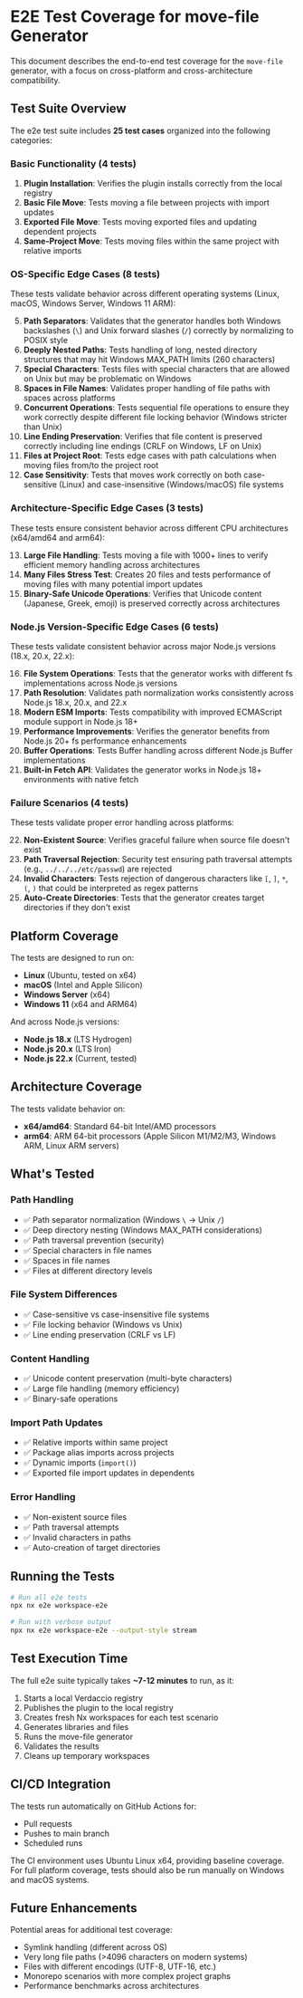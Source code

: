 # E2E Test Coverage for move-file Generator

This document describes the end-to-end test coverage for the `move-file` generator, with a focus on cross-platform and cross-architecture compatibility.

## Test Suite Overview

The e2e test suite includes **25 test cases** organized into the following categories:

### Basic Functionality (4 tests)

1. **Plugin Installation**: Verifies the plugin installs correctly from the local registry
2. **Basic File Move**: Tests moving a file between projects with import updates
3. **Exported File Move**: Tests moving exported files and updating dependent projects
4. **Same-Project Move**: Tests moving files within the same project with relative imports

### OS-Specific Edge Cases (8 tests)

These tests validate behavior across different operating systems (Linux, macOS, Windows Server, Windows 11 ARM):

5. **Path Separators**: Validates that the generator handles both Windows backslashes (`\`) and Unix forward slashes (`/`) correctly by normalizing to POSIX style
6. **Deeply Nested Paths**: Tests handling of long, nested directory structures that may hit Windows MAX_PATH limits (260 characters)
7. **Special Characters**: Tests files with special characters that are allowed on Unix but may be problematic on Windows
8. **Spaces in File Names**: Validates proper handling of file paths with spaces across platforms
9. **Concurrent Operations**: Tests sequential file operations to ensure they work correctly despite different file locking behavior (Windows stricter than Unix)
10. **Line Ending Preservation**: Verifies that file content is preserved correctly including line endings (CRLF on Windows, LF on Unix)
11. **Files at Project Root**: Tests edge cases with path calculations when moving files from/to the project root
12. **Case Sensitivity**: Tests that moves work correctly on both case-sensitive (Linux) and case-insensitive (Windows/macOS) file systems

### Architecture-Specific Edge Cases (3 tests)

These tests ensure consistent behavior across different CPU architectures (x64/amd64 and arm64):

13. **Large File Handling**: Tests moving a file with 1000+ lines to verify efficient memory handling across architectures
14. **Many Files Stress Test**: Creates 20 files and tests performance of moving files with many potential import updates
15. **Binary-Safe Unicode Operations**: Verifies that Unicode content (Japanese, Greek, emoji) is preserved correctly across architectures

### Node.js Version-Specific Edge Cases (6 tests)

These tests validate consistent behavior across major Node.js versions (18.x, 20.x, 22.x):

16. **File System Operations**: Tests that the generator works with different fs implementations across Node.js versions
17. **Path Resolution**: Validates path normalization works consistently across Node.js 18.x, 20.x, and 22.x
18. **Modern ESM Imports**: Tests compatibility with improved ECMAScript module support in Node.js 18+
19. **Performance Improvements**: Verifies the generator benefits from Node.js 20+ fs performance enhancements
20. **Buffer Operations**: Tests Buffer handling across different Node.js Buffer implementations
21. **Built-in Fetch API**: Validates the generator works in Node.js 18+ environments with native fetch

### Failure Scenarios (4 tests)

These tests validate proper error handling across platforms:

22. **Non-Existent Source**: Verifies graceful failure when source file doesn't exist
23. **Path Traversal Rejection**: Security test ensuring path traversal attempts (e.g., `../../../etc/passwd`) are rejected
24. **Invalid Characters**: Tests rejection of dangerous characters like `[`, `]`, `*`, `(`, `)` that could be interpreted as regex patterns
25. **Auto-Create Directories**: Tests that the generator creates target directories if they don't exist

## Platform Coverage

The tests are designed to run on:

- **Linux** (Ubuntu, tested on x64)
- **macOS** (Intel and Apple Silicon)
- **Windows Server** (x64)
- **Windows 11** (x64 and ARM64)

And across Node.js versions:

- **Node.js 18.x** (LTS Hydrogen)
- **Node.js 20.x** (LTS Iron)
- **Node.js 22.x** (Current, tested)

## Architecture Coverage

The tests validate behavior on:

- **x64/amd64**: Standard 64-bit Intel/AMD processors
- **arm64**: ARM 64-bit processors (Apple Silicon M1/M2/M3, Windows ARM, Linux ARM servers)

## What's Tested

### Path Handling

- ✅ Path separator normalization (Windows `\` → Unix `/`)
- ✅ Deep directory nesting (Windows MAX_PATH considerations)
- ✅ Path traversal prevention (security)
- ✅ Special characters in file names
- ✅ Spaces in file names
- ✅ Files at different directory levels

### File System Differences

- ✅ Case-sensitive vs case-insensitive file systems
- ✅ File locking behavior (Windows vs Unix)
- ✅ Line ending preservation (CRLF vs LF)

### Content Handling

- ✅ Unicode content preservation (multi-byte characters)
- ✅ Large file handling (memory efficiency)
- ✅ Binary-safe operations

### Import Path Updates

- ✅ Relative imports within same project
- ✅ Package alias imports across projects
- ✅ Dynamic imports (`import()`)
- ✅ Exported file import updates in dependents

### Error Handling

- ✅ Non-existent source files
- ✅ Path traversal attempts
- ✅ Invalid characters in paths
- ✅ Auto-creation of target directories

## Running the Tests

```bash
# Run all e2e tests
npx nx e2e workspace-e2e

# Run with verbose output
npx nx e2e workspace-e2e --output-style stream
```

## Test Execution Time

The full e2e suite typically takes **~7-12 minutes** to run, as it:

1. Starts a local Verdaccio registry
2. Publishes the plugin to the local registry
3. Creates fresh Nx workspaces for each test scenario
4. Generates libraries and files
5. Runs the move-file generator
6. Validates the results
7. Cleans up temporary workspaces

## CI/CD Integration

The tests run automatically on GitHub Actions for:

- Pull requests
- Pushes to main branch
- Scheduled runs

The CI environment uses Ubuntu Linux x64, providing baseline coverage. For full platform coverage, tests should also be run manually on Windows and macOS systems.

## Future Enhancements

Potential areas for additional test coverage:

- Symlink handling (different across OS)
- Very long file paths (>4096 characters on modern systems)
- Files with different encodings (UTF-8, UTF-16, etc.)
- Monorepo scenarios with more complex project graphs
- Performance benchmarks across architectures
